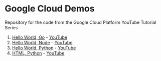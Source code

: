 # Google Cloud Demos
Repository for the code from the Google Cloud Platform YouTube Tutorial Series

1. [Hello World, Go](https://github.com/ChrisParsonsDev/googleclouddemos/tree/master/helloworld-go) - [YouTube](https://www.youtube.com/watch?v=Hk2Cmspe4UE)
1. [Hello World, Node](https://github.com/ChrisParsonsDev/googleclouddemos/tree/master/helloworld-node) - [YouTube](https://www.youtube.com/watch?v=n4svrNcAkJg)
1. [Hello World, Python](https://github.com/ChrisParsonsDev/googleclouddemos/tree/master/helloworld-python) - [YouTube](https://www.youtube.com/watch?v=o8XxAWZwnOg)
1. [HTML, Python](https://github.com/ChrisParsonsDev/googleclouddemos/tree/master/html-python) - [YouTube](https://youtu.be/bTYbBqH_kKU)
